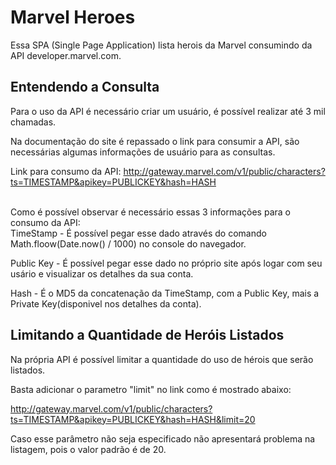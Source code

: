 # Marvel Heroes
<p>
Essa SPA (Single Page Application) lista herois da Marvel consumindo da API developer.marvel.com.
</p>

## Entendendo a Consulta
<p>
Para o uso da API é necessário criar um usuário, é possível realizar até 3 mil chamadas.

Na documentação do site é repassado o link para consumir a API, são necessárias algumas informações de usuário para as consultas.

Link para consumo da API: http://gateway.marvel.com/v1/public/characters?ts=TIMESTAMP&apikey=PUBLICKEY&hash=HASH

</br>
Como é possível observar é necessário essas 3 informações para o consumo da API:
</br>
TimeStamp - É possível pegar esse dado através do comando Math.floow(Date.now() / 1000) no console do navegador.

Public Key - É possível pegar esse dado no próprio site após logar com seu usário e visualizar os detalhes da sua conta.

Hash - É o MD5 da concatenação da TimeStamp, com a Public Key, mais a Private Key(disponivel nos detalhes da conta).
</p>

## Limitando a Quantidade de Heróis Listados

<p>
 Na própria API é possível limitar a quantidade do uso de hérois que serão listados.
 
 Basta adicionar o parametro "limit" no link como é mostrado abaixo:
 
 http://gateway.marvel.com/v1/public/characters?ts=TIMESTAMP&apikey=PUBLICKEY&hash=HASH&limit=20
 
 Caso esse parâmetro não seja especificado não apresentará problema na listagem, pois o valor padrão é de 20.
</p>
